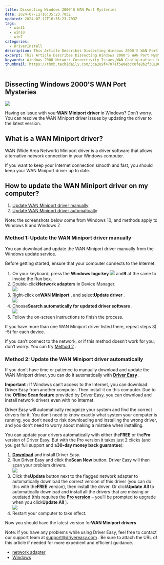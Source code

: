 ```yaml
---
title: Dissecting Windows 2000'S WAN Port Mysteries
date: 2024-07-11T16:35:23.703Z
updated: 2024-07-12T16:35:23.703Z
tags:
  - win11
  - win10
  - win7
categories:
  - DriverInstall
description: This Article Describes Dissecting Windows 2000'S WAN Port Mysteries
excerpt: This Article Describes Dissecting Windows 2000'S WAN Port Mysteries
keywords: Windows 2000 Network Connectivity Issues,WAN Configuration for Windows 2000 Server,Windows 2000 Remote Access Solutions,WAN Ports and Troubleshooting Guide for Windows 2000,Understanding WAN Technologies in Windows 2000,Comparative Analysis of WAN Protocols in Windows Operating Systems,Windows 2000 WAN Security Best Practices
thumbnail: https://thmb.techidaily.com/3ca289f4707af5e0ebcc0fe8b2f301906af8c014f3bb06033bb1a4fefba543ee.jpg
---
```


## Dissecting Windows 2000'S WAN Port Mysteries

![](https://images.drivereasy.com/wp-content/uploads/2018/10/img_5bc865296a8d8.jpg)

 Having an issue with your**WAN Miniport driver** in Windows? Don’t worry. You can resolve the WAN Miniport driver issues by updating the driver to the latest version.

## What is a WAN Miniport driver?

 WAN (Wide Area Network) Miniport driver is a driver software that allows alternative network connection in your Windows computer.

 If you want to keep your Internet connection smooth and fast, you should keep your WAN Miniport driver up to date.

## How to update the WAN Miniport driver on my computer?

1. [Update WAN Miniport driver manually](#F1)
2. [Update WAN Miniport driver automatically](#F2)

 Note: the screenshots below come from Windows 10, and methods apply to Windows 8 and Windows 7.

### Method 1: Update the WAN Miniport driver manually

 You can download and update the WAN Miniport driver manually from the Windows update service.

 Before getting started, ensure that your computer connects to the Internet.

1. On your keyboard, press the **Windows logo key ![](https://images.drivereasy.com/wp-content/uploads/2017/09/img_59b0b16974940.png)**  and**R** at the same to invoke the Run box.
2. Double-click**Network adapters** in Device Manager.  
![](https://images.drivereasy.com/wp-content/uploads/2018/10/img_5bc8666c67b7d.jpg)
3. Right-click on**WAN Miniport** , and select**Update driver** .  
![](https://images.drivereasy.com/wp-content/uploads/2018/10/img_5bc866c1d8ce0.jpg)
4. Choose**Search automatically for updated driver software** .  
![](https://images.drivereasy.com/wp-content/uploads/2018/10/img_5bc8664229f42.jpg)
5. Follow the on-screen instructions to finish the process.

 If you have more than one WAN Miniport driver listed there, repeat steps 3) -5) for each device.

 If you can’t connect to the network, or if this method doesn’t work for you, don’t worry. You can try [Method 2](#F2) .

### Method 2: Update the WAN Miniport driver automatically

 If you don’t have time or patience to manually download and update the WAN Miniport driver, you can do it automatically with [**Driver** **Easy**](https://tools.techidaily.com/drivereasy/download/) .

**Important** : If Windows can’t access to the Internet, you can download Driver Easy from another computer. Then install it on this computer. Due to the **[Offline Scan feature](https://tools.techidaily.com/drivereasy/download/)**  provided by Driver Easy, you can download and install network drivers even with no Internet.

 Driver Easy will automatically recognize your system and find the correct drivers for it. You don’t need to know exactly what system your computer is running, you don’t need to risk downloading and installing the wrong driver, and you don’t need to worry about making a mistake when installing.

 You can update your drivers automatically with either the**FREE** or the**Pro** version of Driver Easy. But with the Pro version it takes just 2 clicks (and you get full support and a**30-day money back guarantee**):

1. **[Download](https://tools.techidaily.com/drivereasy/download/)**  and install Driver Easy.
2. Run Driver Easy and click the**Scan Now** button. Driver Easy will then scan your problem drivers.  
![](https://images.drivereasy.com/wp-content/uploads/2018/10/img_5bc866da6fd7d.jpg)
3. Click the**Update** button next to the flagged network adapter to automatically download the correct version of this driver (you can do this with the**FREE** version), then install the driver. Or click**Update** **All** to automatically download and install all the drivers that are missing or outdated (this requires the **[Pro version](https://tools.techidaily.com/drivereasy/download/)**  – you’ll be prompted to upgrade when you click**Update All** ).  
![](https://images.drivereasy.com/wp-content/uploads/2018/10/img_5bc8677f1635c.jpg)
4. Restart your computer to take effect.

 Now you should have the latest version for**WAN Miniport drivers** .

 Note: If you have any problems while using Driver Easy, feel free to contact our support team at [support@drivereasy.com](mailto:support@drivereasy.com) . Be sure to attach the URL of this article if needed for more expedient and efficient guidance.

* [network adapter](https://tools.techidaily.com/drivereasy/download/)
* [Windows](https://tools.techidaily.com/drivereasy/download/)

<ins class="adsbygoogle"
     style="display:block"
     data-ad-format="autorelaxed"
     data-ad-client="ca-pub-7571918770474297"
     data-ad-slot="1223367746"></ins>



<ins class="adsbygoogle"
     style="display:block"
     data-ad-client="ca-pub-7571918770474297"
     data-ad-slot="8358498916"
     data-ad-format="auto"
     data-full-width-responsive="true"></ins>


